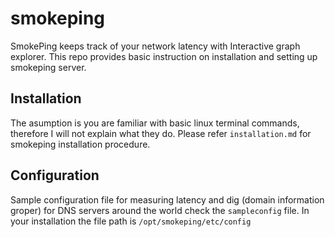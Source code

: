 # smokeping
SmokePing keeps track of your network latency with Interactive graph explorer. This repo provides basic instruction on installation and setting up smokeping server.

## Installation
The asumption is you are familiar with basic linux terminal commands, therefore I will not explain what they do. Please refer ```installation.md``` for smokeping installation procedure.

## Configuration
Sample configuration file for measuring latency and dig (domain information groper) for DNS servers around the world check the ```sampleconfig``` file. In your installation the file path is ```/opt/smokeping/etc/config```
